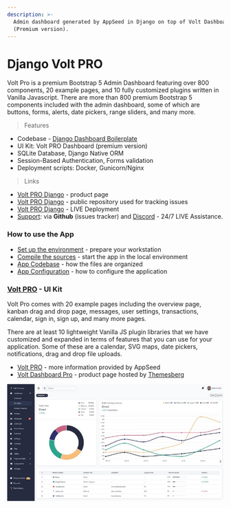 ```yaml
---
description: >-
  Admin dashboard generated by AppSeed in Django on top of Volt Dashboard
  (Premium version).
---
```


# Django Volt PRO

Volt Pro is a premium Bootstrap 5 Admin Dashboard featuring over 800 components, 20 example pages, and 10 fully customized plugins written in Vanilla Javascript. There are more than 800 premium Bootstrap 5 components included with the admin dashboard, some of which are buttons, forms, alerts, date pickers, range sliders, and many more.  

> Features

* Codebase - [Django Dashboard Boilerplate](../../boilerplate-code/django-dashboard.md)
* UI Kit: Volt PRO Dashboard \(premium version\)  
* SQLite Database, Django Native ORM
* Session-Based Authentication, Forms validation
* Deployment scripts: Docker, Gunicorn/Nginx 

> Links

* [Volt PRO Django](https://appseed.us/admin-dashboards/django-dashboard-volt-pro) - product page
* [Volt PRO Django](https://github.com/app-generator/django-dashboard-volt-pro) - public repository used for tracking issues
* [Volt PRO Django](https://django-volt-pro.appseed-srv1.com/) - LIVE Deployment
* [Support](https://appseed.us/support):  via **Github** \(issues tracker\) and [Discord](https://discord.gg/fZC6hup) - 24/7 LIVE Assistance. 



### How to use the App

* [Set up the environment](../../boilerplate-code/django-dashboard.md#environment-1) - prepare your workstation
* [Compile the sources](../../boilerplate-code/django-dashboard.md#build-the-app-1) - start the app in the local environment
* [App Codebase](../../boilerplate-code/django-dashboard.md#app-codebase) - how the files are organized
* [App Configuration](../../boilerplate-code/django-dashboard.md#app-configuration) - how to configure the application



### [Volt PRO](../../content/bootstrap-template/volt-dashboard-pro.md) - UI Kit

Volt Pro comes with 20 example pages including the overview page, kanban drag and drop page, messages, user settings, transactions, calendar, sign in, sign up, and many more pages. 

There are at least 10 lightweight Vanilla JS plugin libraries that we have customized and expanded in terms of features that you can use for your application. Some of these are a calendar, SVG maps, date pickers, notifications, drag and drop file uploads. 

* [Volt PRO](../../content/bootstrap-template/volt-dashboard-pro.md) - more information provided by AppSeed
* [Volt Dashboard Pro](https://themesberg.com/product/admin-dashboard/volt-premium-bootstrap-5-dashboard) - product page hosted by [Themesberg](../../content/partners/themesberg.md)

![Volt PRO - Premium Dashboard Template.](../../.gitbook/assets/docs-volt-pro-screen.jpg)

